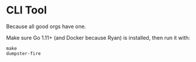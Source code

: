 # CLI Tool

Because all good orgs have one.

Make sure Go 1.11+ (and Docker because Ryan) is installed, then run it with:

```
make
dumpster-fire
```
